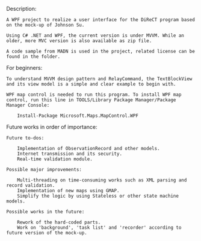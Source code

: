 Description:

	A WPF project to realize a user interface for the DiReCT program based on the mock-up of Johnson Su.
	
	Using C# .NET and WPF, the current version is under MVVM. While an older, more MVC version is also available as zip file. 

	A code sample from MADN is used in the project, related license can be found in the folder.
	
For beginners:

	To understand MVVM design pattern and RelayCommand, the TextBlockView and its view model is a simple and clear example to begin with.
	
	WPF map control is needed to run this program. To install WPF map control, run this line in TOOLS/Library Package Manager/Package Manager Console:
		
		Install-Package Microsoft.Maps.MapControl.WPF
	
Future works in order of importance:
	
	Future to-dos:
	
		Implementation of ObservationRecord and other models.
		Internet transmission and its security.
		Real-time validation module.
	
	Possible major improvements:
	
		Multi-threading on time-consuming works such as XML parsing and record validation.
		Implementation of new maps using GMAP.	
		Simplify the logic by using Stateless or other state machine models.
	
	Possible works in the future:
	
		Rework of the hard-coded parts.
		Work on 'background', 'task list' and 'recorder' according to future version of the mock-up.
	
